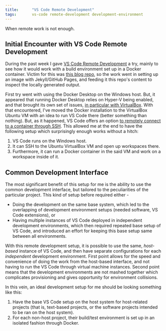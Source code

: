 ```yaml
---
title:      "VS Code Remote Development"
tags:       vs-code remote-development development-environment
---
```


When remote work is not enough.

## Initial Encounter with VS Code Remote Development

During the past week I gave [VS Code Remote
Development](https://code.visualstudio.com/docs/remote/remote-overview)
a try, mainly to see how it would work with a build environment set up
in a Docker container. Victim for this was [this blog
repo](https://github.com/kibihrchak/kibihrchak.github.io), so the work
went in setting up an image with Jekyll/GitHub Pages, and feeding it
this repo's content to inspect the locally generated output.

First try went with using the Docker Desktop on the Windows host. But,
it appeared that running Docker Desktop relies on Hyper-V being enabled,
and that brought its own set of issues, [in particular with
VirtualBox](https://forums.virtualbox.org/viewtopic.php?t=90853). With
that encountered, I've moved the Docker installation to the VirtualBox
Ubuntu VM with an idea to run VS Code there (better something than
nothing). But, as it happened, VS Code offers an option [to remotely
connect to a container through
SSH](https://code.visualstudio.com/docs/remote/containers#_open-a-folder-on-a-remote-ssh-host-in-a-container).
This allowed me at the end to have the following setup which
surprisingly enough works without a hitch:

1.  VS Code runs on the Windows host.
2.  It can SSH to the Ubuntu VirtualBox VM and open up workspaces there.
3.  Furthermore, it can run a Docker container in the said VM and work
    on a workspace inside of it.

## Common Development Interface

The most significant benefit of this setup for me is the ability to use
the common development interface, but tailored to the peculiarities of
the particular project. This kind of setup before required either -

*   Doing the development on the same base system, which led to the
    overlapping of development environment setups (needed software, VS
    Code extensions), or
*   Having multiple instances of VS Code deployed in independent
    development environments, which then required repeated base setup of
    VS Code, and introduced an effort for keeping this base setup same
    between all environments.

With this remote development setup, it is possible to use the same,
*host-based* instance of VS Code, and then have separate configurations
for each *independent* development environment. First point allows for
the speed and convenience of doing the work from the host-based
interface, and not having to run the VS Code through virtual machine
instances. Second point means that the development environments are not
mashed together which complicates provisioning and gives opportunity for
environment collisions.

In this vein, an ideal development setup for me should be looking
something like this:

1.  Have the base VS Code setup on the host system for host-related
    projects (that is, text-based projects, or the software projects
    intended to be ran on the host system).
2.  For each non-host project, their build/test environment is set up in
    an isolated fashion through Docker.
